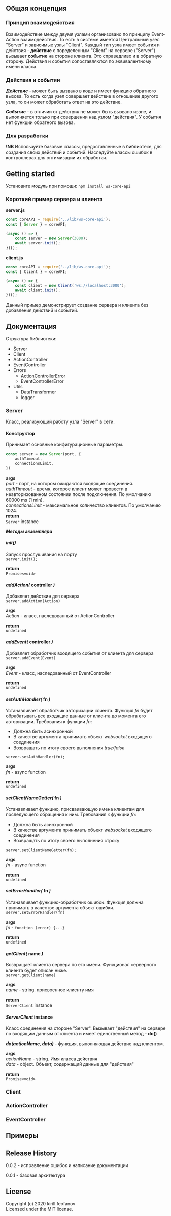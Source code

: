 ## Общая концепция

### Принцип взаимодействия  
Взаимодействие между двумя узлами организовано по принципу Event-Action взаимодействия. То есть в системе имеется Центральный узел "Server" и зависимые узлы "Client". Каждый тип узла имеет события и действия - **действие** с поределенным "Client" на сервере ("Server") вызывает **событие** на стороне клиента. Это справедливо и в обратную сторону. Действия и события сопоставляются по эквивалентному имени класса.

### Действия и событии

***Действие*** - может быть вызвано в коде и имеет функцию обратного вызова. То есть когда узел совершает действие в отношение другого узла, то он может обработать ответ на это действие.  

***Событие*** - в отличии от действия не может быть вызвано извне, и выполняется только при совершении над узлом "действия". У события нет функции обратного вызова.  

### Для разработки

**!NB** Используйте базовые классы, предоставленные в библиотеке, для создания своих действий и событий. Наследуйте классы ошибок в контроллерах для оптимизации их обработки.

## Getting started
Установите модуль при помощи: `npm install ws-core-api`

### Короткий пример сервера и клиента
**server.js**
```javascript
const coreAPI = require('../lib/ws-core-api');
const { Server } = coreAPI;

(async () => {
    const server = new Server(3000);
    await server.init();
})();
```
**client.js**
```javascript
const coreAPI = require('../lib/ws-core-api');
const { Client } = coreAPI;

(async () => {
    const client = new Client('ws://localhost:3000');
    await client.init();
})();
```
Данный пример демонстрирует создание сервера и клиента без добавления действий и событий.

## Документация  

Структура библиотеки:
- Server
- Client
- ActionController
- EventController
- Errors
  - ActionControllerError
  - EventControllerError
- Utils
  - DataTransformer
  - logger

### Server
Класс, реализующий работу узла "Server" в сети.  

#### Конструктор  
Принимает основные конфигурационные параметры.
```js
const server = new Server(port, {
    authTimeout,
    connectionsLimit,
})
```
**args**  
*port* - порт, на котором ожидаются входящие соединения.  
*authTimeout* - время, которое клиент может провести в неавторизованном состоянии после подключения. По умолчанию 60000 ms (1 min).  
*connectionsLimit* - максимальное количество клиентов. По умолчанию 1024.  
**return**  
`Server` instance

***Методы экземпляра***  
#### *init()*  
Запуск прослушивания на порту  
`server.init();`  

**return**  
`Promise<void>`

#### *addAction(* controller *)*
Добавляет действие для сервера  
`server.addAction(Action)`  

**args**  
*Action* - класс, наследованный от ActionController

**return**  
`undefined`

#### *addEvent(* controller *)*
Добавляет обработчик входящего события от клиента для сервера  
`server.addEvent(Event)`  

**args**  
*Event* - класс, наследованный от EventController

**return**  
`undefined`

#### *setAuthHandler(* fn *)*
Устанавливает обработчик авторизации клиента. Функция *fn* будет обрабатывать все входящие данные от клиента до момента его авторизации. Требования к функции *fn*:
* Должна быть асинхронной
* В качестве аргумента принимать объект *websocket* входящего соединения
* Возвращать по итогу своего выполнения *true/false*  

`server.setAuthHandler(fn);`  

**args**  
*fn* - async function  

**return**  
`undefined`

#### *setClientNameGetter(* fn *)*
Устанавливает функцию, присваивающую имена клиентам для последующего обращения к ним. Требования к функции *fn*:
* Должна быть асинхронной
* В качестве аргумента принимать объект *websocket* входящего соединения
* Возвращать по итогу своего выполнения строку  

`server.setClientNameGetter(fn);`  

**args**  
*fn* - async function  

**return**  
`undefined`

#### *setErrorHandler(* fn *)*
Устанавливает функцию-обработчик ошибок. Функция должна принимать в качестве аргумента объект ошибки.   
`server.setErrorHandler(fn)`  

**args**  
*fn* - `function (error) {...}`

**return**  
`undefined`

#### *getClient(* name *)*
Возвращает клиента сервера по его имени. Функционал серверного клиента будет описан ниже.  
`server.getClient(name)`  

**args**  
*name* - string. присвоенное клиенту имя

**return**  
`ServerClient` instance

#### *ServerClient* instance
Класс соединения на стороне "Server". Вызывает "действия" на сервере по входящим данным от клиента и имеет единственный метод - **do()**  

***do(actionName, data)*** - функция, выполняющая действие над клиентом.  

**args**  
*actionName* - string. Имя класса действия  
*data* - object. Объект, содержащий данные для "действия"  

**return**  
`Promise<void>`

### Client

### ActionController

### EventController

## Примеры  

## Release History
0.0.2 - исправление ошибок и написание документации  

0.0.1 - базовая архитектура  

## License
Copyright (c) 2020 kirill.feofanov  
Licensed under the MIT license.
